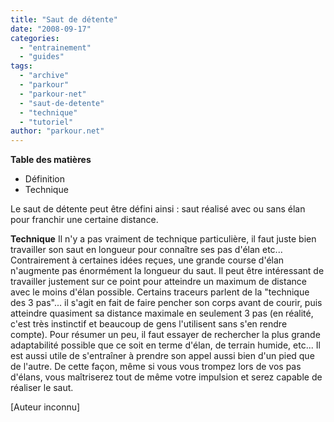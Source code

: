 ```yaml
---
title: "Saut de détente"
date: "2008-09-17"
categories: 
  - "entrainement"
  - "guides"
tags: 
  - "archive"
  - "parkour"
  - "parkour-net"
  - "saut-de-detente"
  - "technique"
  - "tutoriel"
author: "parkour.net"
---
```


**Table des matières**

- Définition
- Technique

Le saut de détente peut être défini ainsi : saut réalisé avec ou sans élan pour franchir une certaine distance.

**Technique** Il n'y a pas vraiment de technique particulière, il faut juste bien travailler son saut en longueur pour connaître ses pas d'élan etc... Contrairement à certaines idées reçues, une grande course d'élan n'augmente pas énormément la longueur du saut. Il peut être intéressant de travailler justement sur ce point pour atteindre un maximum de distance avec le moins d'élan possible. Certains traceurs parlent de la "technique des 3 pas"... il s'agit en fait de faire pencher son corps avant de courir, puis atteindre quasiment sa distance maximale en seulement 3 pas (en réalité, c'est très instinctif et beaucoup de gens l'utilisent sans s'en rendre compte). Pour résumer un peu, il faut essayer de rechercher la plus grande adaptabilité possible que ce soit en terme d'élan, de terrain humide, etc... Il est aussi utile de s'entraîner à prendre son appel aussi bien d'un pied que de l'autre. De cette façon, même si vous vous trompez lors de vos pas d'élans, vous maîtriserez tout de même votre impulsion et serez capable de réaliser le saut.

\[Auteur inconnu\]
